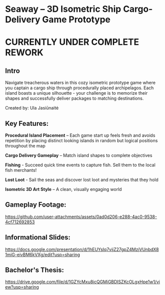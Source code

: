 # Seaway – 3D Isometric Ship Cargo-Delivery Game Prototype

# CURRENTLY UNDER COMPLETE REWORK

## Intro
Navigate treacherous waters in this cozy isometric prototype game where you captain a cargo ship through procedurally placed archipelagos. Each island boasts a unique silhouette - your challenge is to memorize their shapes and successfully deliver packages to matching destinations.

Created by: Ula Jasiūnaitė

## Key Features:

<b>Procedural Island Placement</b> – Each game start up feels fresh and avoids repetition by placing distinct looking islands in random but logical positions throughout the map

<b>Cargo Delivery Gameplay</b> – Match island shapes to complete objectives

<b>Fishing</b> - Succeed quick time events to capture fish. Sell them to the local fish merchants!

<b>Lost Loot</b> - Sail the seas and discover lost loot and mysteries that they hold

<b>Isometric 3D Art Style</b> – A clean, visually engaging world

## Gameplay Footage:

https://github.com/user-attachments/assets/0ad0d206-e288-4ac0-9538-4cf712692853

## Informational Slides:

https://docs.google.com/presentation/d/1hEUYsIq7vijZ27gpZ4MzjVUnbdX81miG-eivBM6kVXg/edit?usp=sharing

## Bachelor's Thesis:

https://drive.google.com/file/d/1GZYcMxu8icQGMiGBDISZKcOLgxHpe1w1/view?usp=sharing
